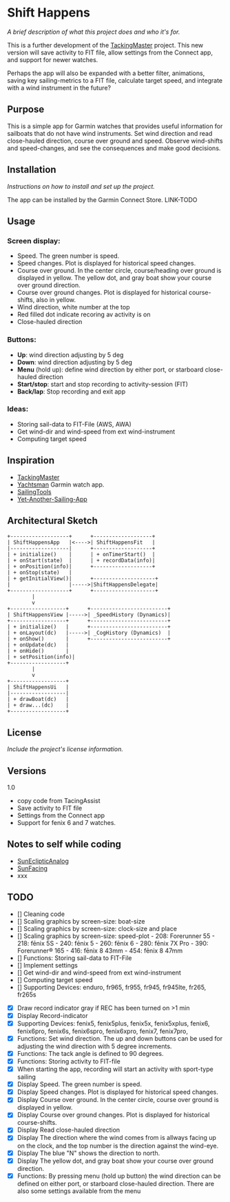 # Shift Happens

_A brief description of what this project does and who it's for._

This is a further development of the [TackingMaster](https://github.com/SverreWisloff/TackingMaster) project. This new version will save activity to FIT file, allow settings from the Connect app, and support for newer watches.

Perhaps the app will also be expanded with a better filter, animations, saving key sailing-metrics to a FIT file, calculate target speed, and integrate with a wind instrument in the future?

## Purpose

This is a simple app for Garmin watches that provides useful information for sailboats that do not have wind instruments. Set wind direction and read close-hauled direction, course over ground and speed. Observe wind-shifts and speed-changes, and see the consequences and make good decisions.

## Installation

_Instructions on how to install and set up the project._

The app can be installed by the Garmin Connect Store. LINK-TODO

## Usage

### Screen display:
- Speed. The green number is speed. 
- Speed changes. Plot is displayed for historical speed changes.
- Course over ground. In the center circle, course/heading over ground is displayed in yellow. The yellow dot, and gray boat show your course over ground direction. 
- Course over ground changes. Plot is displayed for historical course-shifts, also in yellow.
- Wind direction, white number at the top
- Red filled dot indicate recoring av activity is on
- Close-hauled direction

### Buttons:
- **Up**: wind direction adjusting by 5 deg
- **Down**: wind direction adjusting by 5 deg
- **Menu** (hold up): define wind direction by either port, or starboard close-hauled direction
- **Start/stop**: start and stop recording to activity-session (FIT)
- **Back/lap**: Stop recording and exit app

### Ideas:
- Storing sail-data to FIT-File (AWS, AWA)
- Get wind-dir and wind-speed from ext wind-instrument
- Computing target speed

## Inspiration
- [TackingMaster](https://github.com/SverreWisloff/TackingMaster)
- [Yachtsman](https://apps.garmin.com/apps/ee6389b1-df4a-45be-b045-b912be91e256) Garmin watch app.
- [SailingTools](https://github.com/pintail105/SailingTools)
- [Yet-Another-Sailing-App](https://github.com/Laverlin/Yet-Another-Sailing-App)

## Architectural Sketch
````
+-------------------+      +-------------------+
| ShiftHappensApp   |<---->| ShiftHappensFit   |
|-------------------|      +-------------------+
| + initialize()    |      | + onTimerStart()  |
| + onStart(state)  |      | + recordData(info)|
| + onPosition(info)|      +-------------------+
| + onStop(state)   |      
| + getInitialView()|      +--------------------+
|                   |----->|ShiftHappensDelegate|
+-------------------+      +--------------------+
        |             
        v
+------------------+      +-------------------------+
| ShiftHappensView |----->| _SpeedHistory (Dynamics)| 
+------------------+      +-------------------------+
| + initialize()   |      +-------------------------+
| + onLayout(dc)   |----->| _CogHistory (Dynamics)  | 
| + onShow()       |      +-------------------------+
| + onUpdate(dc)   |
| + onHide()       |
| + setPosition(info)|
+------------------+
        |
        v
+------------------+
| ShiftHappensUi   |
|------------------|
| + drawBoat(dc)   |
| + draw...(dc)    |
+------------------+
````

## License

_Include the project's license information._

## Versions

1.0
- copy code from TacingAssist
- Save activity to FIT file
- Settings from the Connect app
- Support for fenix 6 and 7 watches. 

## Notes to self while coding
- [SunEclipticAnalog](https://github.com/SverreWisloff/SunEclipticAnalog?tab=readme-ov-file#notes-to-self-while-coding)
- [SunFacing](https://github.com/SverreWisloff/SunFacing?tab=readme-ov-file#notes-to-self-while-coding)
- xxx

## TODO
- [] Cleaning code
- [] Scaling graphics by screen-size: boat-size 
- [] Scaling graphics by screen-size: clock-size and place
- [] Scaling graphics by screen-size: speed-plot
        - 208: Forerunner 55
        - 218: fēnix 5S
        - 240: fēnix 5
        - 260: fēnix 6
        - 280: fēnix 7X Pro
        - 390: Forerunner® 165
        - 416: fēnix 8 43mm
        - 454: fēnix 8 47mm
- [] Functions: Storing sail-data to FIT-File
- [] Implement settings
- [] Get wind-dir and wind-speed from ext wind-instrument
- [] Computing target speed
- [] Supporting Devices: enduro, fr965, fr955, fr945, fr945lte, fr265, fr265s
- [x] Draw record indicator gray if REC has been turned on >1 min
- [x] Display Record-indicator
- [x] Supporting Devices: fenix5, fenix5plus, fenix5x, fenix5xplus, fenix6, fenix6pro, fenix6s, fenix6spro, fenix6xpro, fenix7, fenix7pro, 
- [x] Functions: Set wind direction. The up and down buttons can be used for adjusting the wind direction with 5 degree increments.
- [x] Functions: The tack angle is defined to 90 degrees.
- [x] Functions: Storing activity to FIT-file
- [x] When starting the app, recording will start an activity with sport-type sailing
- [x] Display Speed. The green number is speed. 
- [x] Display Speed changes. Plot is displayed for historical speed changes.
- [x] Display Course over ground. In the center circle, course over ground is displayed in yellow. 
- [x] Display Course over ground changes. Plot is displayed for historical course-shifts.
- [x] Display Read close-hauled direction
- [x] Display The direction where the wind comes from is allways facing up on the clock, and the top number is the direction against the wind-eye. 
- [x] Display The blue "N" shows the direction to north. 
- [x] Display The yellow dot, and gray boat show your course over ground direction.
- [x] Functions: By pressing menu (hold up button) the wind direction can be defined on either port, or starboard close-hauled direction. There are also some settings available from the menu
